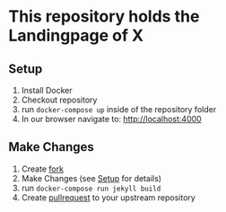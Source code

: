 # This repository holds the Landingpage of X


## Setup

1. Install Docker
2. Checkout repository
3. run ```docker-compose up``` inside of the repository folder
4. In our browser navigate to: [http://localhost:4000](http://localhost::4000)

## Make Changes

1. Create [fork](https://help.github.com/articles/about-forks/)
2. Make Changes (see [Setup](#setup) for details)
3. run ```docker-compose run jekyll build```
4. Create [pullrequest](https://help.github.com/articles/about-pull-requests/) to your upstream repository



